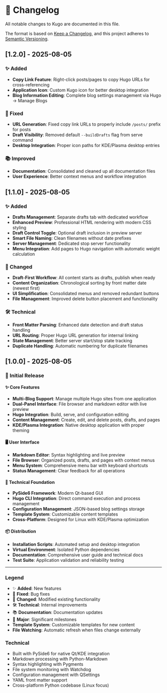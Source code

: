 # 📝 Changelog

All notable changes to Kugo are documented in this file.

The format is based on [Keep a Changelog](https://keepachangelog.com/en/1.0.0/),
and this project adheres to [Semantic Versioning](https://semver.org/spec/v2.0.0.html).

## [1.2.0] - 2025-08-05

### ✨ Added
- **Copy Link Feature**: Right-click posts/pages to copy Hugo URLs for cross-referencing
- **Application Icon**: Custom Kugo icon for better desktop integration
- **Blog Information Editing**: Complete blog settings management via Hugo → Manage Blogs

### 🔧 Fixed
- **URL Generation**: Fixed copy link URLs to properly include `/posts/` prefix for posts
- **Draft Visibility**: Removed default `--buildDrafts` flag from serve command
- **Desktop Integration**: Proper icon paths for KDE/Plasma desktop entries

### 📚 Improved
- **Documentation**: Consolidated and cleaned up all documentation files
- **User Experience**: Better context menus and workflow integration

## [1.1.0] - 2025-08-05

### ✨ Added
- **Drafts Management**: Separate drafts tab with dedicated workflow
- **Enhanced Preview**: Professional HTML rendering with modern CSS styling
- **Draft Control Toggle**: Optional draft inclusion in preview server
- **Smart File Naming**: Clean filenames without date prefixes
- **Server Management**: Dedicated stop server functionality
- **Menu Integration**: Add pages to Hugo navigation with automatic weight calculation

### 🔄 Changed
- **Draft-First Workflow**: All content starts as drafts, publish when ready
- **Content Organization**: Chronological sorting by front matter date (newest first)
- **UI Simplification**: Consolidated menus and removed redundant buttons
- **File Management**: Improved delete button placement and functionality

### 🛠️ Technical
- **Front Matter Parsing**: Enhanced date detection and draft status handling
- **URL Routing**: Proper Hugo URL generation for internal linking
- **State Management**: Better server start/stop state tracking
- **Duplicate Handling**: Automatic numbering for duplicate filenames

## [1.0.0] - 2025-08-05

### 🎉 Initial Release

#### ✨ Core Features
- **Multi-Blog Support**: Manage multiple Hugo sites from one application
- **Dual-Panel Interface**: File browser and markdown editor with live preview
- **Hugo Integration**: Build, serve, and configuration editing
- **Content Management**: Create, edit, and delete posts, drafts, and pages
- **KDE/Plasma Integration**: Native desktop application with proper theming

#### 🖥️ User Interface
- **Markdown Editor**: Syntax highlighting and live preview
- **File Browser**: Organized posts, drafts, and pages with context menus
- **Menu System**: Comprehensive menu bar with keyboard shortcuts
- **Status Management**: Clear feedback for all operations

#### 🔧 Technical Foundation
- **PySide6 Framework**: Modern Qt-based GUI
- **Hugo CLI Integration**: Direct command execution and process management
- **Configuration Management**: JSON-based blog settings storage
- **Template System**: Customizable content templates
- **Cross-Platform**: Designed for Linux with KDE/Plasma optimization

#### 📦 Distribution
- **Installation Scripts**: Automated setup and desktop integration
- **Virtual Environment**: Isolated Python dependencies
- **Documentation**: Comprehensive user guide and technical docs
- **Test Suite**: Application validation and reliability testing

---

### Legend
- ✨ **Added**: New features
- 🔧 **Fixed**: Bug fixes
- 🔄 **Changed**: Modified existing functionality
- 🛠️ **Technical**: Internal improvements
- 📚 **Documentation**: Documentation updates
- 🎉 **Major**: Significant milestones
- **Template System**: Customizable templates for new content
- **File Watching**: Automatic refresh when files change externally

### Technical
- Built with PySide6 for native Qt/KDE integration
- Markdown processing with Python-Markdown
- Syntax highlighting with Pygments
- File system monitoring with Watchdog
- Configuration management with QSettings
- YAML front matter support
- Cross-platform Python codebase (Linux focus)
